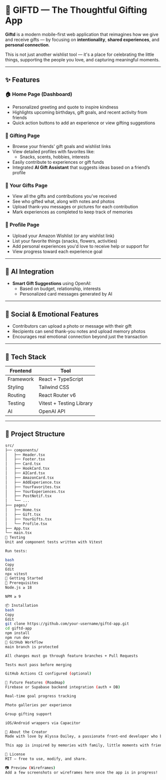 # 🎁 GIFTD — The Thoughtful Gifting App

**Giftd** is a modern mobile-first web application that reimagines how we give and receive gifts — by focusing on **intentionality**, **shared experiences**, and **personal connection**.

This is not just another wishlist tool — it's a place for celebrating the little things, supporting the people you love, and capturing meaningful moments.

---

## ✨ Features

### 🏠 Home Page (Dashboard)
- Personalized greeting and quote to inspire kindness
- Highlights upcoming birthdays, gift goals, and recent activity from friends
- Quick action buttons to add an experience or view gifting suggestions

### 🎁 Gifting Page
- Browse your friends' gift goals and wishlist links
- View detailed profiles with favorites like:
  - Snacks, scents, hobbies, interests
- Easily contribute to experiences or gift funds
- Integrated **AI Gift Assistant** that suggests ideas based on a friend’s profile

### 💌 Your Gifts Page
- View all the gifts and contributions you’ve received
- See who gifted what, along with notes and photos
- Upload thank-you messages or pictures for each contribution
- Mark experiences as completed to keep track of memories

### 👤 Profile Page
- Upload your Amazon Wishlist (or any wishlist link)
- List your favorite things (snacks, flowers, activities)
- Add personal experiences you'd love to receive help or support for
- View progress toward each experience goal

---

## 🧠 AI Integration

- **Smart Gift Suggestions** using OpenAI:
  - Based on budget, relationship, interests
  - Personalized card messages generated by AI

---

## 📸 Social & Emotional Features

- Contributors can upload a photo or message with their gift
- Recipients can send thank-you notes and upload memory photos
- Encourages real emotional connection beyond just the transaction

---

## 🧱 Tech Stack

| Frontend     | Tool            |
|--------------|------------------|
| Framework    | React + TypeScript |
| Styling      | Tailwind CSS     |
| Routing      | React Router v6  |
| Testing      | Vitest + Testing Library |
| AI           | OpenAI API       |

---

## 📁 Project Structure

```bash
src/
├── components/
│   ├── Header.tsx
│   ├── Footer.tsx
│   ├── Card.tsx
│   ├── HookCard.tsx
│   ├── AICard.tsx
│   ├── AmazonCard.tsx
│   ├── AddExperience.tsx
│   ├── YourFavorites.tsx
│   ├── YourExperiences.tsx
│   ├── PostNotif.tsx
│   └── ...
├── pages/
│   ├── Home.tsx
│   ├── Gift.tsx
│   ├── YourGifts.tsx
│   └── Profile.tsx
├── App.tsx
└── main.tsx
🧪 Testing
Unit and component tests written with Vitest

Run tests:

bash
Copy
Edit
npx vitest
🚀 Getting Started
🔧 Prerequisites
Node.js ≥ 18

NPM ≥ 9

📦 Installation
bash
Copy
Edit
git clone https://github.com/your-username/giftd-app.git
cd giftd-app
npm install
npm run dev
🔐 GitHub Workflow
main branch is protected

All changes must go through feature branches + Pull Requests

Tests must pass before merging

GitHub Actions CI configured (optional)

📌 Future Features (Roadmap)
Firebase or Supabase backend integration (auth + DB)

Real-time goal progress tracking

Photo galleries per experience

Group gifting support

iOS/Android wrappers via Capacitor

🙌 About the Creator
Made with love by Alyssa Dailey, a passionate front-end developer who believes tech should bring people closer — not just make things faster.

This app is inspired by memories with family, little moments with friends, and the belief that "it's the thought that counts."

🪪 License
MIT – free to use, modify, and share.

📷 Preview (Wireframes)
Add a few screenshots or wireframes here once the app is in progress!